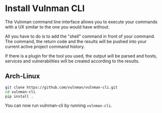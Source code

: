# Install Vulnman CLI

The Vulnman command line interface allows you to execute your commands with a UX similar to the one you would have without.

All you have to do is to add the "shell" command in front of your command.
The command, the return code and the results will be pushed into your current active project command history.

If there is a plugin for the tool you used, the output will be parsed and hosts, services and vulnerabilities will be created according to the results.


## Arch-Linux
```bash
git clone https://github.com/vulnman/vulnman-cli.git
cd vulnman-cli
pip install .
```

You can now run vulnman-cli by running `vulnman-cli`.
